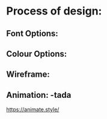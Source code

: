 # Process of design:

## Font Options:

## Colour Options:

## Wireframe:


## Animation: -tada
https://animate.style/
